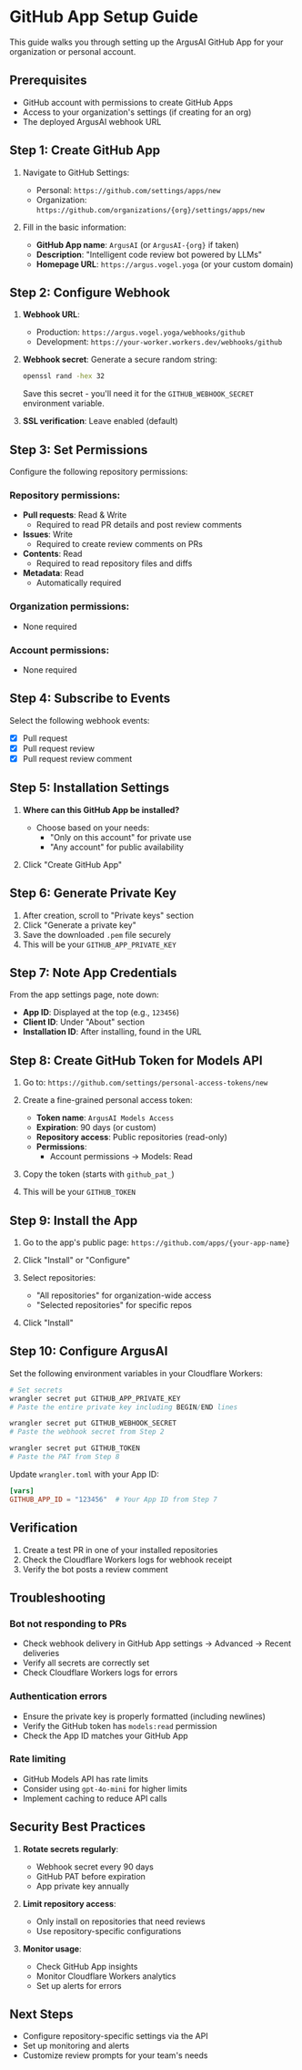 # GitHub App Setup Guide

This guide walks you through setting up the ArgusAI GitHub App for your organization or personal account.

## Prerequisites

- GitHub account with permissions to create GitHub Apps
- Access to your organization's settings (if creating for an org)
- The deployed ArgusAI webhook URL

## Step 1: Create GitHub App

1. Navigate to GitHub Settings:
   - Personal: `https://github.com/settings/apps/new`
   - Organization: `https://github.com/organizations/{org}/settings/apps/new`

2. Fill in the basic information:
   - **GitHub App name**: `ArgusAI` (or `ArgusAI-{org}` if taken)
   - **Description**: "Intelligent code review bot powered by LLMs"
   - **Homepage URL**: `https://argus.vogel.yoga` (or your custom domain)

## Step 2: Configure Webhook

1. **Webhook URL**: 
   - Production: `https://argus.vogel.yoga/webhooks/github`
   - Development: `https://your-worker.workers.dev/webhooks/github`

2. **Webhook secret**: Generate a secure random string:
   ```bash
   openssl rand -hex 32
   ```
   Save this secret - you'll need it for the `GITHUB_WEBHOOK_SECRET` environment variable.

3. **SSL verification**: Leave enabled (default)

## Step 3: Set Permissions

Configure the following repository permissions:

### Repository permissions:
- **Pull requests**: Read & Write
  - Required to read PR details and post review comments
- **Issues**: Write
  - Required to create review comments on PRs
- **Contents**: Read
  - Required to read repository files and diffs
- **Metadata**: Read
  - Automatically required

### Organization permissions:
- None required

### Account permissions:
- None required

## Step 4: Subscribe to Events

Select the following webhook events:

- [x] Pull request
- [x] Pull request review
- [x] Pull request review comment

## Step 5: Installation Settings

1. **Where can this GitHub App be installed?**
   - Choose based on your needs:
     - "Only on this account" for private use
     - "Any account" for public availability

2. Click "Create GitHub App"

## Step 6: Generate Private Key

1. After creation, scroll to "Private keys" section
2. Click "Generate a private key"
3. Save the downloaded `.pem` file securely
4. This will be your `GITHUB_APP_PRIVATE_KEY`

## Step 7: Note App Credentials

From the app settings page, note down:
- **App ID**: Displayed at the top (e.g., `123456`)
- **Client ID**: Under "About" section
- **Installation ID**: After installing, found in the URL

## Step 8: Create GitHub Token for Models API

1. Go to: `https://github.com/settings/personal-access-tokens/new`
2. Create a fine-grained personal access token:
   - **Token name**: `ArgusAI Models Access`
   - **Expiration**: 90 days (or custom)
   - **Repository access**: Public repositories (read-only)
   - **Permissions**: 
     - Account permissions → Models: Read

3. Copy the token (starts with `github_pat_`)
4. This will be your `GITHUB_TOKEN`

## Step 9: Install the App

1. Go to the app's public page:
   `https://github.com/apps/{your-app-name}`

2. Click "Install" or "Configure"

3. Select repositories:
   - "All repositories" for organization-wide access
   - "Selected repositories" for specific repos

4. Click "Install"

## Step 10: Configure ArgusAI

Set the following environment variables in your Cloudflare Workers:

```bash
# Set secrets
wrangler secret put GITHUB_APP_PRIVATE_KEY
# Paste the entire private key including BEGIN/END lines

wrangler secret put GITHUB_WEBHOOK_SECRET
# Paste the webhook secret from Step 2

wrangler secret put GITHUB_TOKEN
# Paste the PAT from Step 8
```

Update `wrangler.toml` with your App ID:
```toml
[vars]
GITHUB_APP_ID = "123456"  # Your App ID from Step 7
```

## Verification

1. Create a test PR in one of your installed repositories
2. Check the Cloudflare Workers logs for webhook receipt
3. Verify the bot posts a review comment

## Troubleshooting

### Bot not responding to PRs
- Check webhook delivery in GitHub App settings → Advanced → Recent deliveries
- Verify all secrets are correctly set
- Check Cloudflare Workers logs for errors

### Authentication errors
- Ensure the private key is properly formatted (including newlines)
- Verify the GitHub token has `models:read` permission
- Check the App ID matches your GitHub App

### Rate limiting
- GitHub Models API has rate limits
- Consider using `gpt-4o-mini` for higher limits
- Implement caching to reduce API calls

## Security Best Practices

1. **Rotate secrets regularly**:
   - Webhook secret every 90 days
   - GitHub PAT before expiration
   - App private key annually

2. **Limit repository access**:
   - Only install on repositories that need reviews
   - Use repository-specific configurations

3. **Monitor usage**:
   - Check GitHub App insights
   - Monitor Cloudflare Workers analytics
   - Set up alerts for errors

## Next Steps

- Configure repository-specific settings via the API
- Set up monitoring and alerts
- Customize review prompts for your team's needs